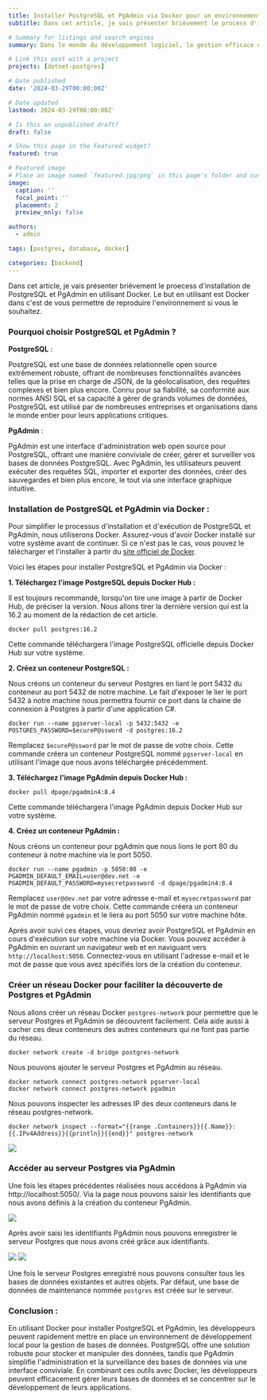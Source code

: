 ```yaml
---
title: Installer PostgreSQL et PgAdmin via Docker pour un environnement de développement local
subtitle: Dans cet article, je vais présenter brièvement le process d'installation de PostgreSQL et PgAdmin en utilisant Docker.

# Summary for listings and search engines
summary: Dans le monde du développement logiciel, la gestion efficace des bases de données est cruciale pour la réussite des projets. PostgreSQL, souvent abrégé en Postgres, est l'un des systèmes de gestion de bases de données relationnelles les plus puissants et les plus avancés disponibles aujourd'hui. Associé à PgAdmin, une interface graphique conviviale pour administrer les bases de données PostgreSQL, il devient encore plus accessible et pratique pour les développeurs.

# Link this post with a project
projects: [dotnet-postgres]

# Date published
date: '2024-03-29T00:00:00Z'

# Date updated
lastmod: 2024-03-29T00:00:00Z'

# Is this an unpublished draft?
draft: false

# Show this page in the Featured widget?
featured: true

# Featured image
# Place an image named `featured.jpg/png` in this page's folder and customize its options here.
image:
  caption: ''
  focal_point: ''
  placement: 2
  preview_only: false

authors:
  - admin

tags: [postgres, database, docker]

categories: [backend]
---
```


Dans cet article, je vais présenter brièvement le proecess d'installation de PostgreSQL et PgAdmin en utilisant Docker. Le but en utilisant est Docker dans c'est de vous permettre de reproduire l'environnement si vous le souhaitez.

### Pourquoi choisir PostgreSQL et PgAdmin ?

**PostgreSQL** :

PostgreSQL est une base de données relationnelle open source extrêmement robuste, offrant de nombreuses fonctionnalités avancées telles que la prise en charge de JSON, de la géolocalisation, des requêtes complexes et bien plus encore. Connu pour sa fiabilité, sa conformité aux normes ANSI SQL et sa capacité à gérer de grands volumes de données, PostgreSQL est utilisé par de nombreuses entreprises et organisations dans le monde entier pour leurs applications critiques.

**PgAdmin** :

PgAdmin est une interface d'administration web open source pour PostgreSQL, offrant une manière conviviale de créer, gérer et surveiller vos bases de données PostgreSQL. Avec PgAdmin, les utilisateurs peuvent exécuter des requêtes SQL, importer et exporter des données, créer des sauvegardes et bien plus encore, le tout via une interface graphique intuitive.

### Installation de PostgreSQL et PgAdmin via Docker :

Pour simplifier le processus d'installation et d'exécution de PostgreSQL et PgAdmin, nous utiliserons Docker. Assurez-vous d'avoir Docker installé sur votre système avant de continuer. Si ce n'est pas le cas, vous pouvez le télécharger et l'installer à partir du [site officiel de Docker](https://www.docker.com/get-started).

Voici les étapes pour installer PostgreSQL et PgAdmin via Docker :

**1. Téléchargez l'image PostgreSQL depuis Docker Hub :**

Il est toujours recommandé, lorsqu'on tire une image à partir de Docker Hub, de préciser la version. Nous allons tirer la dernière version qui est la 16.2 au moment de la rédaction de cet article.

```
docker pull postgres:16.2
```

Cette commande téléchargera l'image PostgreSQL officielle depuis Docker Hub sur votre système.

**2. Créez un conteneur PostgreSQL :**

Nous créons un conteneur du serveur Postgres en liant le port 5432 du conteneur au port 5432 de notre machine. 
Le fait d'exposer le lier le port 5432 à notre machine nous permettra fournir ce port dans la chaine de connexion à Postgres à partir d'une application C#. 

```
docker run --name pgserver-local -p 5432:5432 -e POSTGRES_PASSWORD=$ecureP@ssword -d postgres:16.2
```

Remplacez `$ecureP@ssword` par le mot de passe de votre choix. Cette commande créera un conteneur PostgreSQL nommé `pgserver-local` en utilisant l'image que nous avons téléchargée précédemment.

**3. Téléchargez l'image PgAdmin depuis Docker Hub :**

```
docker pull dpage/pgadmin4:8.4
```

Cette commande téléchargera l'image PgAdmin depuis Docker Hub sur votre système.

**4. Créez un conteneur PgAdmin :**

Nous créons un conteneur pour pgAdmin que nous lions le port 80 du conteneur à notre machine via le port 5050.

```
docker run --name pgadmin -p 5050:80 -e PGADMIN_DEFAULT_EMAIL=user@dev.net -e PGADMIN_DEFAULT_PASSWORD=mysecretpassword -d dpage/pgadmin4:8.4
```

Remplacez `user@dev.net` par votre adresse e-mail et `mysecretpassword` par le mot de passe de votre choix. Cette commande créera un conteneur PgAdmin nommé `pgadmin` et le liera au port 5050 sur votre machine hôte.

Après avoir suivi ces étapes, vous devriez avoir PostgreSQL et PgAdmin en cours d'exécution sur votre machine via Docker. Vous pouvez accéder à PgAdmin en ouvrant un navigateur web et en naviguant vers `http://localhost:5050`. Connectez-vous en utilisant l'adresse e-mail et le mot de passe que vous avez spécifiés lors de la création du conteneur.

### Créer un réseau Docker pour faciliter la découverte de Postgres et PgAdmin

Nous allons créer un réseau Docker `postgres-network` pour permettre que le serveur Postgres et PgAdmin se découvrent facilement. Cela aide aussi à cacher ces deux conteneurs des autres conteneurs qui ne font pas partie du réseau. 

```
docker network create -d bridge postgres-network
```
Nous pouvons ajouter le serveur Postgres et PgAdmin au réseau.

```
docker network connect postgres-network pgserver-local
docker network connect postgres-network pgadmin
```

Nous pouvons inspecter les adresses IP des deux conteneurs dans le réseau postgres-network.

```
docker network inspect --format="{{range .Containers}}{{.Name}}: {{.IPv4Address}}{{println}}{{end}}" postgres-network
```
![](img/docker-network-ip.PNG)

### Accéder au serveur Postgres via PgAdmin

Une fois les étapes précédentes réalisées nous accédons à PgAdmin via http://localhost:5050/. Via la page nous pouvons saisir les identifiants que nous avons définis à la création du conteneur PgAdmin. 

![](img/pgAdmin.PNG)

Après avoir saisi les identifiants PgAdmin nous pouvons enregistrer le serveur Postgres que nous avons créé grâce aux identifiants. 

![](img/pgAdmin-register.PNG)
![](img/pgAdmin-register-auth.PNG)

Une fois le serveur Postgres enregistré nous pouvons consulter tous les bases de données existantes et autres objets. Par défaut, une base de données de maintenance nommée `postgres` est créée sur le serveur. 

### Conclusion :

En utilisant Docker pour installer PostgreSQL et PgAdmin, les développeurs peuvent rapidement mettre en place un environnement de développement local pour la gestion de bases de données. PostgreSQL offre une solution robuste pour stocker et manipuler des données, tandis que PgAdmin simplifie l'administration et la surveillance des bases de données via une interface conviviale. En combinant ces outils avec Docker, les développeurs peuvent efficacement gérer leurs bases de données et se concentrer sur le développement de leurs applications.